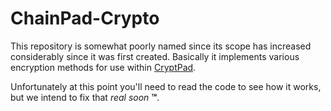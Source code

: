 # ChainPad-Crypto

This repository is somewhat poorly named since its scope has increased considerably since it was first created.
Basically it implements various encryption methods for use within [CryptPad](https://github.com/xwiki-labs/cryptpad).

Unfortunately at this point you'll need to read the code to see how it works, but we intend to fix that _real soon_ **™**.


